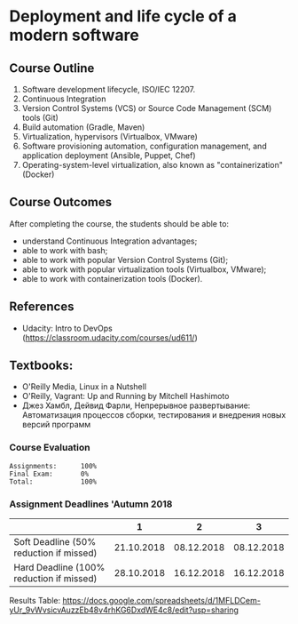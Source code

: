 # Deployment and life cycle of a modern software

## Course Outline
1. Software development lifecycle, ISO/IEC 12207.
2. Continuous Integration
3. Version Control Systems (VCS) or Source Code Management (SCM) tools (Git)
4. Build automation (Gradle, Maven)
5. Virtualization, hypervisors (Virtualbox, VMware)
6. Software provisioning automation, configuration management, and application deployment (Ansible, Puppet, Chef)
7. Operating-system-level virtualization, also known as "containerization" (Docker)


## Course Outcomes
After completing the course, the students should be able to:
- understand Continuous Integration advantages;
- able to work with bash;
- able to work with popular Version Control Systems (Git);
- able to work with popular virtualization tools (Virtualbox, VMware);
- able to work with containerization tools (Docker).

## References
- Udacity: Intro to DevOps (https://classroom.udacity.com/courses/ud611/)

## Textbooks:

* O'Reilly Media, Linux in a Nutshell
* O'Reilly, Vagrant: Up and Running by Mitchell Hashimoto
* Джез Хамбл, Дейвид Фарли, Непрерывное развертывание: Автоматизация процессов сборки, тестирования и внедрения новых версий программ

### Course Evaluation
```
Assignments:      100%
Final Exam:       0%
Total:            100%

```

### Assignment Deadlines 'Autumn 2018

|                                          |  1  | 2 | 3 | 
| ---------------------------------------- | --- | --- | --- |
| Soft Deadline (50% reduction if missed)  | 21.10.2018 | 08.12.2018 | 08.12.2018 |
| Hard Deadline (100% reduction if missed) | 28.10.2018 | 16.12.2018 | 16.12.2018 | 


Results Table:
https://docs.google.com/spreadsheets/d/1MFLDCem-yUr_9vWvsicvAuzzEb48v4rhKG6DxdWE4c8/edit?usp=sharing
